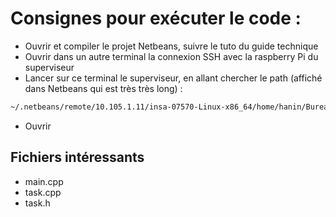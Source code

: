 # Consignes pour exécuter le code : 

- Ouvrir et compiler le projet Netbeans, suivre le tuto du guide technique
- Ouvrir dans un autre terminal la connexion SSH avec la raspberry Pi du superviseur
- Lancer sur ce terminal le superviseur, en allant chercher le path (affiché dans Netbeans qui est très très long) :
```bash
~/.netbeans/remote/10.105.1.11/insa-07570-Linux-x86_64/home/hanin/Bureau/4eme_annee/Projet_Temps_Reel/software/raspberry/superviseur-robot/dist/Debug__RPI_/GNU-Linux  
```

- Ouvrir

## Fichiers intéressants 

- main.cpp
- task.cpp
- task.h